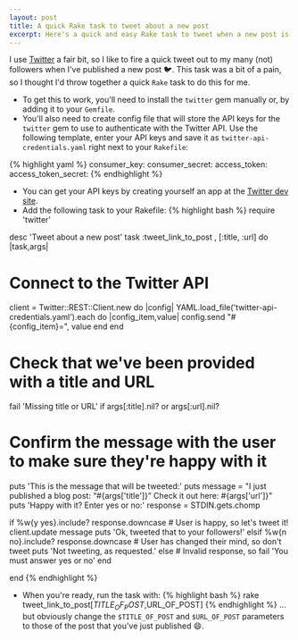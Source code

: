 ```yaml
---
layout: post
title: A quick Rake task to tweet about a new post
excerpt: Here's a quick and easy Rake task to tweet when a new post is published.
---
```


I use [Twitter][1] a fair bit, so I like to fire a quick tweet out to my many (not) followers when I've published a new
post :bird:. This task was a bit of a pain, so I thought I'd throw together a quick `Rake` task to do this for me.

* To get this to work, you'll need to install the `twitter` gem manually or, by adding it to your `Gemfile`.
* You'll also need to create config file that will store the API keys for the `twitter` gem to use to authenticate
with the Twitter API. Use the following template, enter your API keys and save it as `twitter-api-credentials.yaml`
right next to your `Rakefile`:

{% highlight yaml %}
consumer_key:
consumer_secret:
access_token:
access_token_secret:
{% endhighlight %}
* You can get your API keys by creating yourself an app at the [Twitter dev site][2].
* Add the following task to your Rakefile:
{% highlight bash %}
require 'twitter'

desc 'Tweet about a new post'
task :tweet_link_to_post , [:title, :url] do |task,args|

  # Connect to the Twitter API
  client = Twitter::REST::Client.new do |config|
    YAML.load_file('twitter-api-credentials.yaml').each do |config_item,value|
      config.send "#{config_item}=", value
    end
  end

  # Check that we've been provided with a title and URL
  fail 'Missing title or URL' if args[:title].nil? or args[:url].nil?

  # Confirm the message with the user to make sure they're happy with it
  puts 'This is the message that will be tweeted:'
  puts message = "I just published a blog post: “#{args['title']}” Check it out here: #{args['url']}"
  puts 'Happy with it? Enter yes or no:'
  response = STDIN.gets.chomp

  if %w{y yes}.include? response.downcase
    # User is happy, so let's tweet it!
    client.update message
    puts 'Ok, tweeted that to your followers!'
  elsif %w{n no}.include? response.downcase
    # User has changed their mind, so don't tweet
    puts 'Not tweeting, as requested.'
  else
    # Invalid response, so
    fail 'You must answer yes or no'
  end

end
{% endhighlight %}
* When you're ready, run the task with:
{% highlight bash %}
rake tweet_link_to_post[$TITLE_OF_POST,$URL_OF_POST]
{% endhighlight %}
... but obviously change the `$TITLE_OF_POST` and `$URL_OF_POST` parameters to those of the post that you've just published :smile:.

[1]: https://twitter.com/JoeNyland
[2]: https://apps.twitter.com
